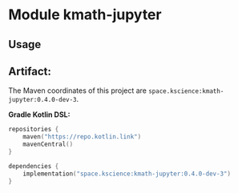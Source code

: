 # Module kmath-jupyter

## Usage

## Artifact:

The Maven coordinates of this project are `space.kscience:kmath-jupyter:0.4.0-dev-3`.

**Gradle Kotlin DSL:**

```kotlin
repositories {
    maven("https://repo.kotlin.link")
    mavenCentral()
}

dependencies {
    implementation("space.kscience:kmath-jupyter:0.4.0-dev-3")
}
```

